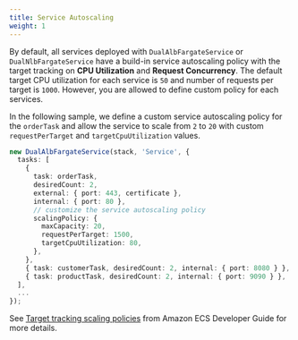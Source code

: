 ```yaml
---
title: Service Autoscaling
weight: 1
---
```


By default, all services deployed with `DualAlbFargateService` or `DualNlbFargateService` have a build-in service autoscaling policy with the target tracking on **CPU Utilization** and **Request Concurrency**. The default target CPU utilization for each service is `50` and number of requests per target is `1000`. However, you are allowed to define custom policy for each services.

In the following sample, we define a custom service autoscaling policy for the `orderTask` and allow the service to scale from `2` to `20` with custom `requestPerTarget` and `targetCpuUtilization` values.

```ts
new DualAlbFargateService(stack, 'Service', {
  tasks: [
    {
      task: orderTask,
      desiredCount: 2,
      external: { port: 443, certificate },
      internal: { port: 80 },
      // customize the service autoscaling policy
      scalingPolicy: {
        maxCapacity: 20,
        requestPerTarget: 1500,
        targetCpuUtilization: 80,
      },
    },
    { task: customerTask, desiredCount: 2, internal: { port: 8080 } },
    { task: productTask, desiredCount: 2, internal: { port: 9090 } },
  ],
  ...
});

```

See [Target tracking scaling policies](https://docs.aws.amazon.com/AmazonECS/latest/developerguide/service-autoscaling-targettracking.html) from Amazon ECS Developer Guide for more details.
